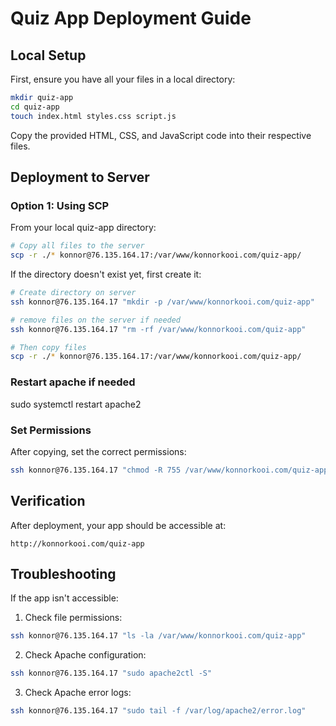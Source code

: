 # Quiz App Deployment Guide

## Local Setup
First, ensure you have all your files in a local directory:
```bash
mkdir quiz-app
cd quiz-app
touch index.html styles.css script.js
```

Copy the provided HTML, CSS, and JavaScript code into their respective files.

## Deployment to Server

### Option 1: Using SCP
From your local quiz-app directory:
```bash
# Copy all files to the server
scp -r ./* konnor@76.135.164.17:/var/www/konnorkooi.com/quiz-app/
```

If the directory doesn't exist yet, first create it:
```bash
# Create directory on server
ssh konnor@76.135.164.17 "mkdir -p /var/www/konnorkooi.com/quiz-app"

# remove files on the server if needed 
ssh konnor@76.135.164.17 "rm -rf /var/www/konnorkooi.com/quiz-app"

# Then copy files
scp -r ./* konnor@76.135.164.17:/var/www/konnorkooi.com/quiz-app/
```

### Restart apache if needed
sudo systemctl restart apache2

### Set Permissions
After copying, set the correct permissions:
```bash
ssh konnor@76.135.164.17 "chmod -R 755 /var/www/konnorkooi.com/quiz-app"
```

## Verification
After deployment, your app should be accessible at:
```
http://konnorkooi.com/quiz-app
```

## Troubleshooting
If the app isn't accessible:

1. Check file permissions:
```bash
ssh konnor@76.135.164.17 "ls -la /var/www/konnorkooi.com/quiz-app"
```

2. Check Apache configuration:
```bash
ssh konnor@76.135.164.17 "sudo apache2ctl -S"
```

3. Check Apache error logs:
```bash
ssh konnor@76.135.164.17 "sudo tail -f /var/log/apache2/error.log"
```